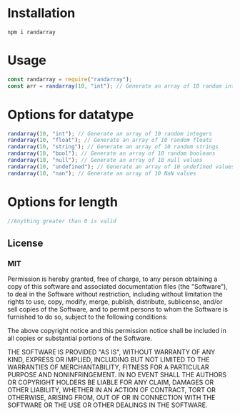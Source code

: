 # Installation

```
npm i randarray
```

# Usage

```javascript
const randarray = require("randarray");
const arr = randarray(10, "int"); // Generate an array of 10 random integers
```

# Options for datatype

```javascript
randarray(10, "int"); // Generate an array of 10 random integers
randarray(10, "float"); // Generate an array of 10 random floats
randarray(10, "string"); // Generate an array of 10 random strings
randarray(10, "bool"); // Generate an array of 10 random booleans
randarray(10, "null"); // Generate an array of 10 null values
randarray(10, "undefined"); // Generate an array of 10 undefined values
randarray(10, "nan"); // Generate an array of 10 NaN values
```

# Options for length

```javascript
//Anything greater than 0 is valid
```

## License

### MIT

Permission is hereby granted, free of charge, to any person obtaining a copy of this software and associated documentation files (the "Software"), to deal in the Software without restriction, including without limitation the rights to use, copy, modify, merge, publish, distribute, sublicense, and/or sell copies of the Software, and to permit persons to whom the Software is furnished to do so, subject to the following conditions:

The above copyright notice and this permission notice shall be included in all copies or substantial portions of the Software.

THE SOFTWARE IS PROVIDED "AS IS", WITHOUT WARRANTY OF ANY KIND, EXPRESS OR IMPLIED, INCLUDING BUT NOT LIMITED TO THE WARRANTIES OF MERCHANTABILITY, FITNESS FOR A PARTICULAR PURPOSE AND NONINFRINGEMENT. IN NO EVENT SHALL THE AUTHORS OR COPYRIGHT HOLDERS BE LIABLE FOR ANY CLAIM, DAMAGES OR OTHER LIABILITY, WHETHER IN AN ACTION OF CONTRACT, TORT OR OTHERWISE, ARISING FROM, OUT OF OR IN CONNECTION WITH THE SOFTWARE OR THE USE OR OTHER DEALINGS IN THE SOFTWARE.
